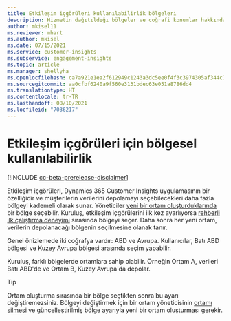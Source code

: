 ```yaml
---
title: Etkileşim içgörüleri kullanılabilirlik bölgeleri
description: Hizmetin dağıtıldığı bölgeler ve coğrafi konumlar hakkında daha fazla bilgi edinin.
author: mkisel11
ms.reviewer: mhart
ms.author: mkisel
ms.date: 07/15/2021
ms.service: customer-insights
ms.subservice: engagement-insights
ms.topic: article
ms.manager: shellyha
ms.openlocfilehash: ca7a921e1ea2f612949c1243a3dc5ee0f4f3c3974305af344c77b870db3e00a9
ms.sourcegitcommit: aa0cfbf6240a9f560e3131bdec63e051a8786dd4
ms.translationtype: HT
ms.contentlocale: tr-TR
ms.lasthandoff: 08/10/2021
ms.locfileid: "7036217"
---
```

# <a name="regional-availability-for-engagement-insights"></a>Etkileşim içgörüleri için bölgesel kullanılabilirlik

[!INCLUDE [cc-beta-prerelease-disclaimer](includes/cc-beta-prerelease-disclaimer.md)]

Etkileşim içgörüleri, Dynamics 365 Customer Insights uygulamasının bir özelliğidir ve müşterilerin verilerini depolamayı seçebilecekleri daha fazla bölgeyi kademeli olarak sunar. Yöneticiler [yeni bir ortam oluşturduklarında](manage-environments-workspaces.md#create-an-environment) bir bölge seçebilir. Kuruluş, etkileşim içgörülerini ilk kez ayarlıyorsa [rehberli ilk çalıştırma deneyimi](quickstart.md) sırasında bölgeyi seçer. Daha sonra her yeni ortam, verilerin depolanacağı bölgenin seçilmesine olanak tanır.

Genel önizlemede iki coğrafya vardır: ABD ve Avrupa. Kullanıcılar, Batı ABD bölgesi ve Kuzey Avrupa bölgesi arasında seçim yapabilir.

Kuruluş, farklı bölgelerde ortamlara sahip olabilir. Örneğin Ortam A, verileri Batı ABD'de ve Ortam B, Kuzey Avrupa'da depolar.

> [!TIP]
> Ortam oluşturma sırasında bir bölge seçtikten sonra bu ayarı değiştiremezsiniz. Bölgeyi değiştirmek için bir ortam yöneticisinin [ortamı silmesi](manage-environments-workspaces.md#delete-an-environment) ve güncelleştirilmiş bölge ayarıyla yeni bir ortam oluşturması gerekir.

